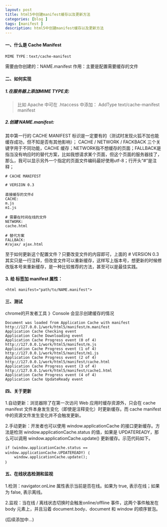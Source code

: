 ```yaml
---
layout: post
title: html5中创建manifest缓存以及更新方法
categories: [blog ]
tags: [manifest ]
description: html5中创建manifest缓存以及更新方法
---
```



#### 一、什么是 Cache Manifest

	MIME TYPE：text/cache-manifest

需要由你创建的：NAME.manifest
作用：主要是配置需要缓存的文件

#### 二、如何实现

##### 1.在服务器上添加MIME TYPE支:

> 比如 Apache 中可在 .htaccess 中添加：
> AddType text/cache-manifest manifest

##### 2.创建 NAME.manifest:

其中第一行的 CACHE MANIFEST 标识是一定要有的（测试时发现火狐不加也能缓存成功，但不知是否有其他影响）；
CACHE / NETWORK / FACKBACK 三个关键字用于不同功能，CACHE 缓存；NETWORK指不想缓存的页面；FALLBACK是指当没有响应时的替代方案，比如我想请求某个页面，但这个页面的服务器挂了，那么，我可以显示另外一个指定的页面文件编码最好使用utf-8；行开头“#”是注释；

	# CACHE MANIFEST

	# VERSION 0.3

	直接缓存的文件d
	CACHE:
	m.js
	m1.js

	# 需要在时间在线的文件
	NETWORK:
	cache.html

	# 替代方案
	FALLBACK:
	#/ajax/ ajax.html


至于如何更新这个配置文件？只要改变文件的内容即可，上面的 # VERSION 0.3 其实只是一行注释，但改变文件可以重新缓存，这样写上版本号，想更新的时候修改版本号来重新缓存，是一种比较推荐的方法，甚至可以是最佳实践。

#### 3. 给 <html> 标签加 manifest 属性：

	<html manifest="path/to/NAME.manifest">


#### 三、测试

chrome的开发者工具 》Console 会显示创建缓存的情况

	Document was loaded from Application Cache with manifest http://127.0.0.1/work/html5/manifest/m.manifest
	Application Cache Checking event
	Application Cache Downloading event
	Application Cache Progress event (0 of 4) http://127.0.0.1/work/html5/manifest/m.js
	Application Cache Progress event (1 of 4) http://127.0.0.1/work/html5/manifest/m1.js
	Application Cache Progress event (2 of 4) http://127.0.0.1/work/html5/manifest/cache.html
	Application Cache Progress event (3 of 4) http://127.0.0.1/work/html5/manifest/cache1.html
	Application Cache Progress event (4 of 4)
	Application Cache UpdateReady event

#### 四、关于更新

1.自动更新：浏览器除了在第一次访问 Web 应用时缓存资源外，只会在 cache manifest 文件本身发生变化（即使是注释变化）时更新缓存。而 cache manifest中的资源文件发生变化并不会触发更新。

2.手动更新：开发者也可以使用 window.applicationCache 的接口更新缓存。方法是检测 window.applicationCache.status 的值，如果是 UPDATEREADY，那么可以调用 window.applicationCache.update() 更新缓存。示范代码如下。

	if (window.applicationCache.status == window.applicationCache.UPDATEREADY) ｛
		window.applicationCache.update();
	｝

#### 五、在线状态检测和监视

1.检测：navigator.onLine 属性表示当前是否在线。如果为 true, 表示在线；如果为 false, 表示离线。

2.监视：当在线 / 离线状态切换时会触发online/offline 事件，这两个事件触发在 body 元素上，并且沿着 document.body、document 和 window 的顺序冒泡。

(后续添加中...)